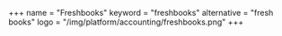 +++
name = "Freshbooks"
keyword = "freshbooks"
alternative = "fresh books"
logo = "/img/platform/accounting/freshbooks.png"
+++
